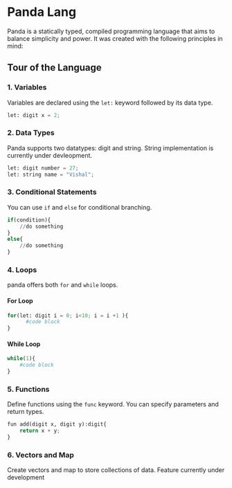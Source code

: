 # Panda Lang

Panda is a statically typed, compiled programming language that aims to balance simplicity and power. It was created with the following principles in mind:

## Tour of the Language

### 1. Variables

Variables are declared using the `let:` keyword followed by its data type.

```python
let: digit x = 2;
```

### 2. Data Types

Panda supports two datatypes: digit and string. String implementation is currently under devleopment.

```python
let: digit number = 27; 
let: string name = "Vishal";
```

### 3. Conditional Statements

You can use `if` and `else` for conditional branching.

```python
if(condition){
    //do something
}
else{
    //do something
}
```

### 4. Loops

panda offers both `for` and `while` loops.

#### For Loop

```python
for(let: digit i = 0; i<10; i = i +1 ){
      #code block
}
```

#### While Loop

```python
while(1){
    #code block
}
```

### 5. Functions

Define functions using the `func` keyword. You can specify parameters and return types.

```python
fun add(digit x, digit y):digit{
    return x + y;
}
```

### 6. Vectors and Map

Create vectors and map to store collections of data.
Feature currently under development